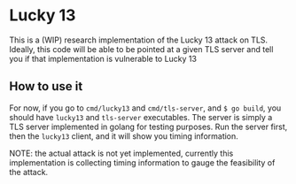 # Lucky 13

This is a (WIP) research implementation of the Lucky 13 attack on TLS. Ideally,
this code will be able to be pointed at a given TLS server and tell you if that
implementation is vulnerable to Lucky 13

## How to use it

For now, if you go to `cmd/lucky13` and `cmd/tls-server`, and `$ go build`, you
should have `lucky13` and `tls-server` executables. The server is simply a TLS
server implemented in golang for testing purposes. Run the server first, then
the `lucky13` client, and it will show you timing information.

NOTE: the actual attack is not yet implemented, currently this implementation is
collecting timing information to gauge the feasibility of the attack.
